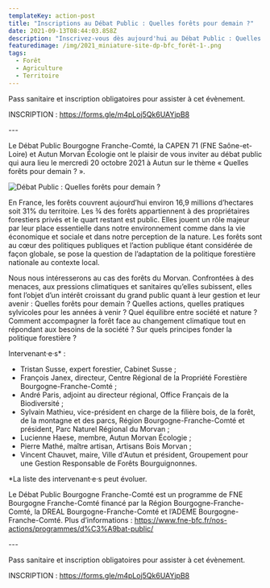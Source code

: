```yaml
---
templateKey: action-post
title: "Inscriptions au Débat Public : Quelles forêts pour demain ?"
date: 2021-09-13T08:44:03.858Z
description: "Inscrivez-vous dès aujourd'hui au Débat Public : Quelles forêts pour demain ?"
featuredimage: /img/2021_miniature-site-dp-bfc_forêt-1-.png
tags:
  - Forêt
  - Agriculture
  - Territoire
---
```

<!--StartFragment-->

Pass sanitaire et inscription obligatoires pour assister à cet évènement.

INSCRIPTION : [](https://l.facebook.com/l.php?u=https%3A%2F%2Fforms.gle%2FKZSk34fJFat5kS8A9%3Ffbclid%3DIwAR3lReOEpSlK2kPanv_90DuSiycRMGG3_ufd5QRpi9aAzq664qMWyBBzxP0&h=AT1ePko1c6uLktVVrJUqjAkGcNgaV7n1AvMdi57ygkPcyB5mMRrrudJo0T8XCc0xLFcriR1_4uFZaVc7y4Psw_fW7uIPwLCYvh7IcF9dfVE6HHjL4gd3lHAynz9GAS3y7A&__tn__=q&c%5B0%5D=AT3kFlynmCM03YubbmZAcYA0IpsQYQkJXLEYtEycvzPXfCBQgHvfvcKTRffF6l9N_88Y_wjVJstJc6xXpYgec3M1C-l7tmh78eWWAeHkHKpOuQe_ken6XZHzHDnqOr5FD7rURCXvDOnlLbC_tKBMZeS4qpdVcCaxyzKu_9CU5pDCkvE-)<https://forms.gle/m4pLoj5Qk6UAYjpB8>

\---

Le Débat Public Bourgogne Franche-Comté, la CAPEN 71 (FNE Saône-et-Loire) et Autun Morvan Écologie ont le plaisir de vous inviter au débat public qui aura lieu le mercredi 20 octobre 2021 à Autun sur le thème « Quelles forêts pour demain ? ».

![Débat Public : Quelles forêts pour demain ?](/img/2021_affiche-dp-bfc_forêt.png?nf_resize=fit&w=350?nf_resize=fit&w=350#img-center "Débat Public : Quelles forêts pour demain ?")

En France, les forêts couvrent aujourd’hui environ 16,9 millions d’hectares soit 31% du territoire. Les ¾ des forêts appartiennent à des propriétaires forestiers privés et le quart restant est public. Elles jouent un rôle majeur par leur place essentielle dans notre environnement comme dans la vie économique et sociale et dans notre perception de la nature. Les forêts sont au cœur des politiques publiques et l’action publique étant considérée de façon globale, se pose la question de l’adaptation de la politique forestière nationale au contexte local.

Nous nous intéresserons au cas des forêts du Morvan. Confrontées à des menaces, aux pressions climatiques et sanitaires qu’elles subissent, elles font l’objet d’un intérêt croissant du grand public quant à leur gestion et leur avenir : Quelles forêts pour demain ? Quelles actions, quelles pratiques sylvicoles pour les années à venir ? Quel équilibre entre société et nature ? Comment accompagner la forêt face au changement climatique tout en répondant aux besoins de la société ? Sur quels principes fonder la politique forestière ?

Intervenant·e·s* :

* Tristan Susse, expert forestier, Cabinet Susse ;
* François Janex, directeur, Centre Régional de la Propriété Forestière Bourgogne-Franche-Comté ;
* André Paris, adjoint au directeur régional, Office Français de la Biodiversité ;
* Sylvain Mathieu, vice-président en charge de la filière bois, de la forêt, de la montagne et des parcs, Région Bourgogne-Franche-Comté et président, Parc Naturel Régional du Morvan ;
* Lucienne Haese, membre, Autun Morvan Écologie ;
* Pierre Mathé, maître artisan, Artisans Bois Morvan ;
* Vincent Chauvet, maire, Ville d'Autun et président, Groupement pour une Gestion Responsable de Forêts Bourguignonnes.

\*La liste des intervenant·e·s peut évoluer.

Le Débat Public Bourgogne Franche-Comté est un programme de FNE Bourgogne Franche-Comté financé par la Région Bourgogne-Franche-Comté, la DREAL Bourgogne-Franche-Comté et l’ADEME Bourgogne-Franche-Comté. Plus d’informations : <https://www.fne-bfc.fr/nos-actions/programmes/d%C3%A9bat-public/>

\---

Pass sanitaire et inscription obligatoires pour assister à cet évènement.

INSCRIPTION : [](https://l.facebook.com/l.php?u=https%3A%2F%2Fforms.gle%2FKZSk34fJFat5kS8A9%3Ffbclid%3DIwAR3lReOEpSlK2kPanv_90DuSiycRMGG3_ufd5QRpi9aAzq664qMWyBBzxP0&h=AT1ePko1c6uLktVVrJUqjAkGcNgaV7n1AvMdi57ygkPcyB5mMRrrudJo0T8XCc0xLFcriR1_4uFZaVc7y4Psw_fW7uIPwLCYvh7IcF9dfVE6HHjL4gd3lHAynz9GAS3y7A&__tn__=q&c%5B0%5D=AT3kFlynmCM03YubbmZAcYA0IpsQYQkJXLEYtEycvzPXfCBQgHvfvcKTRffF6l9N_88Y_wjVJstJc6xXpYgec3M1C-l7tmh78eWWAeHkHKpOuQe_ken6XZHzHDnqOr5FD7rURCXvDOnlLbC_tKBMZeS4qpdVcCaxyzKu_9CU5pDCkvE-)<https://forms.gle/m4pLoj5Qk6UAYjpB8>

<!--EndFragment-->